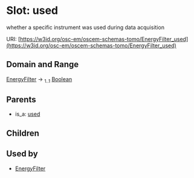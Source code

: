 
# Slot: used

whether a specific instrument was used during data acquisition

URI: [https://w3id.org/osc-em/oscem-schemas-tomo/EnergyFilter_used](https://w3id.org/osc-em/oscem-schemas-tomo/EnergyFilter_used)


## Domain and Range

[EnergyFilter](EnergyFilter.md) &#8594;  <sub>1..1</sub> [Boolean](types/Boolean.md)

## Parents

 *  is_a: [used](used.md)

## Children


## Used by

 * [EnergyFilter](EnergyFilter.md)
